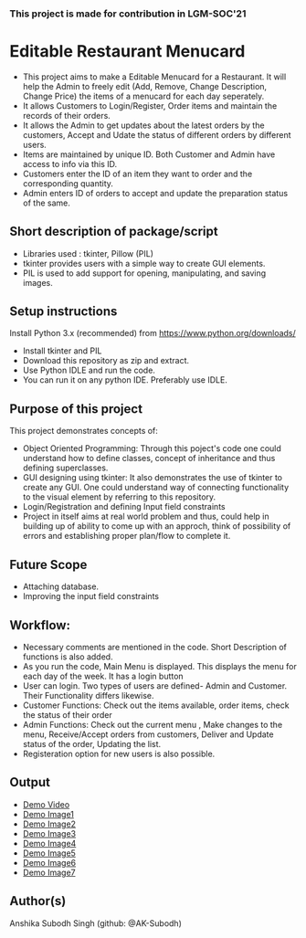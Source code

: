 ### This project is made for contribution in LGM-SOC'21
# Editable Restaurant Menucard
- This project aims to make a Editable Menucard for a Restaurant. It will help the Admin to freely edit (Add, Remove, Change Description, Change Price) the items of a menucard for each day seperately. 
- It allows Customers to Login/Register, Order items and maintain the records of their orders.
- It allows the Admin to get updates about the latest orders by the customers, Accept and Udate the status of different orders by different users.
- Items are maintained by unique ID. Both Customer and Admin have access to info via this ID.
- Customers enter the ID of an item they want to order and the corresponding quantity.
- Admin enters ID of orders to accept and update the preparation status of the same.

## Short description of package/script
- Libraries used : tkinter, Pillow (PIL)
- tkinter provides users with a simple way to create GUI elements.
- PIL is used to add support for opening, manipulating, and saving images. 

## Setup instructions
Install Python 3.x (recommended) from https://www.python.org/downloads/
- Install tkinter and PIL
- Download this repository as zip and extract.
- Use Python IDLE and run the code.
- You can run it on any python IDE. Preferably use IDLE.

## Purpose of this project
This project demonstrates concepts of:
- Object Oriented Programming: Through this poject's code one could understand how to define classes, concept of inheritance and thus defining superclasses. 
- GUI designing using tkinter: It also demonstrates the use of tkinter to create any GUI. One could understand way of connecting functionality to the visual element by referring to this repository.
- Login/Registration and defining Input field constraints
- Project in itself aims at real world problem and thus, could help in building up of ability to come up with an approch, think of possibility of errors and establishing proper plan/flow to complete it.

## Future Scope
- Attaching database.
- Improving the input field constraints

## Workflow:
- Necessary comments are mentioned in the code. Short Description of functions is also added.
- As you run the code, Main Menu is displayed. This displays the menu for each day of the week. It has a login button
- User can login. Two types of users are defined- Admin and Customer. Their Functionality differs likewise.
- Customer Functions: Check out the items available, order items, check the status of their order
- Admin Functions: Check out the current menu , Make changes to the menu, Receive/Accept orders from customers, Deliver and Update status of the order, Updating the list.
- Registeration option for new users is also possible.

## Output

 - [Demo Video](https://github.com/AK-Subodh/Summer2021/blob/main/Editable_Menu_Card/Images/Demo.m4v)
 - [Demo Image1](https://github.com/AK-Subodh/Summer2021/blob/main/Editable_Menu_Card/Images/Demo_img1.PNG)
 - [Demo Image2](https://github.com/AK-Subodh/Summer2021/blob/main/Editable_Menu_Card/Images/Demo_img2.PNG)
 - [Demo Image3](https://github.com/AK-Subodh/Summer2021/blob/main/Editable_Menu_Card/Images/Demo_img3.PNG)
 - [Demo Image4](https://github.com/AK-Subodh/Summer2021/blob/main/Editable_Menu_Card/Images/Demo_img4.PNG)
 - [Demo Image5](https://github.com/AK-Subodh/Summer2021/blob/main/Editable_Menu_Card/Images/Demo_img5.PNG)
 - [Demo Image6](https://github.com/AK-Subodh/Summer2021/blob/main/Editable_Menu_Card/Images/Demo_img6.PNG)
 - [Demo Image7](https://github.com/AK-Subodh/Summer2021/blob/main/Editable_Menu_Card/Images/Demo_img7.PNG)

## Author(s)

Anshika Subodh Singh (github: @AK-Subodh)


